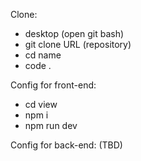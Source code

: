 Clone:
- desktop (open git bash)
- git clone URL (repository)
- cd name
- code .

Config for front-end:
- cd view
- npm i
- npm run dev

Config for back-end:
(TBD)
